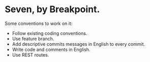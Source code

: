 # Seven, by Breakpoint.

Some conventions to work on it:

* Follow existing coding conventions.
* Use feature branch.
* Add descriptive commits messages in English to every commit.
* Write code and comments in English.
* Use REST routes.
